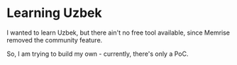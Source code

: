 # Learning Uzbek

I wanted to learn Uzbek, but there ain't no free tool available, since Memrise removed the community feature.

So, I am trying to build my own - currently, there's only a PoC.
